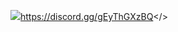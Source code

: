 ![](https://cdn.discordapp.com/attachments/1127744068693282877/1130716811877429379/MOTD-MORDHAU-2.png)<a id="FRENCH DISCORD">https://discord.gg/gEyThGXzBQ</>
